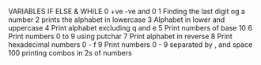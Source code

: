 VARIABLES IF ELSE & WHILE
0 +ve -ve and 0
1 Finding the last digit og a number 
2 prints the alphabet in lowercase
3 Alphabet in lower and uppercase
4 Print alphabet excluding q and e 
5 Print numbers of base 10
6 Print numbers 0 to 9 using putchar
7 Print alphabet in reverse
8 Print hexadecimal numbers 0 - f
9 Print numbers 0 - 9 separated by , and space 
100 printing combos in 2s of numbers
